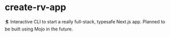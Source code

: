 # create-rv-app
🏄 Interactive CLI to start a really full-stack, typesafe Next.js app. Planned to be built using Mojo in the future.

